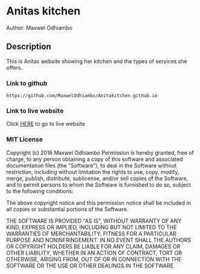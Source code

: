 # Anitas kitchen

Author: Maxwel Odhiambo

## Description
This is Anitas website showing her kitchen and the types of services she offers.

### Link to github
``````````````````````````````````````````````````````
https://github.com/MaxwelOdhiambo/Anitakitchen.github.io
``````````````````````````````````````````````````````
### Link to live website
Click [HERE](https://github.com/MaxwelOdhiambo/Anitakitchen.github.io/blob/master/index.html) to go to live website

### MIT License
Copyright (c) 2018 Maxwel Odhiambo
Permission is hereby granted, free of charge, to any person obtaining a copy
of this software and associated documentation files (the "Software"), to deal
in the Software without restriction, including without limitation the rights
to use, copy, modify, merge, publish, distribute, sublicense, and/or sell
copies of the Software, and to permit persons to whom the Software is
furnished to do so, subject to the following conditions:

The above copyright notice and this permission notice shall be included in all
copies or substantial portions of the Software.

THE SOFTWARE IS PROVIDED "AS IS", WITHOUT WARRANTY OF ANY KIND, EXPRESS OR
IMPLIED, INCLUDING BUT NOT LIMITED TO THE WARRANTIES OF MERCHANTABILITY,
FITNESS FOR A PARTICULAR PURPOSE AND NONINFRINGEMENT. IN NO EVENT SHALL THE
AUTHORS OR COPYRIGHT HOLDERS BE LIABLE FOR ANY CLAIM, DAMAGES OR OTHER
LIABILITY, WHETHER IN AN ACTION OF CONTRACT, TORT OR OTHERWISE, ARISING FROM,
OUT OF OR IN CONNECTION WITH THE SOFTWARE OR THE USE OR OTHER DEALINGS IN THE
SOFTWARE.

